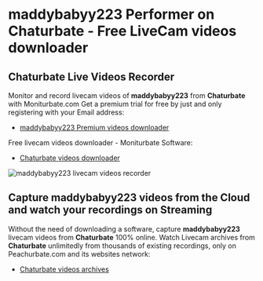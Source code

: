 # maddybabyy223 Performer on Chaturbate - Free LiveCam videos downloader

## Chaturbate Live Videos Recorder

Monitor and record livecam videos of **maddybabyy223** from **Chaturbate** with Moniturbate.com
Get a premium trial for free by just and only registering with your Email address:
* [maddybabyy223 Premium videos downloader](https://moniturbate.com/request-demo-licence-key.html)

Free livecam videos downloader - Moniturbate Software:
* [Chaturbate videos downloader](https://moniturbate.com/moniturbate-download-software.html)

![maddybabyy223 livecam videos recorder](https://peachurnet.com/templates/moniturbate-software.png)


## Capture maddybabyy223 videos from the Cloud and watch your recordings on Streaming

Without the need of downloading a software, capture **maddybabyy223** livecam videos from **Chaturbate** 100% online.
Watch Livecam archives from **Chaturbate** unlimitedly from thousands of existing recordings, only on Peachurbate.com and its websites network:
* [Chaturbate videos archives](https://peachurnet.com/)